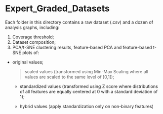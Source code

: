 # Expert_Graded_Datasets

Each folder in this directory contains a raw dataset (.csv) and a dozen of analysis graphs, including:

  1. Coverage threshold;
  2. Dataset composition;
  3. PCA/t-SNE clustering results, feature-based PCA and feature-based t-SNE plots of:
* original values;
    > scaled values (transformed using Min-Max Scaling where all values are scaled to the same level of [0,1]);
    
    * standardized values (transformed using Z score where distributions of all features are equally centered at 0 with a standard deviation of 1);
    
    * hybrid values (apply standardization only on non-binary features)
